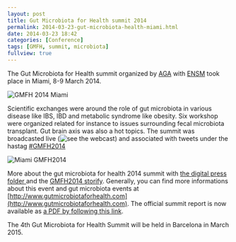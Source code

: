 ```yaml
---
layout: post
title: Gut Microbiota for Health summit 2014
permalink: 2014-03-23-gut-microbiota-health-miami.html
date: 2014-03-23 18:42
categories: [Conference]
tags: [GMFH, summit, microbiota]
fullview: true
---
```



The Gut Microbiota for Health summit organized by
[AGA](https://www.gastro.org/) with [ENSM](http://esnm.eu/) took place in Miami, 8-9 March 2014. 

![GMFH 2014 Miami](http://summit-registration.gutmicrobiotaforhealth.com/images/bandeau-2014-avec-sponsors-v2.png)

Scientific exchanges were around the role of gut microbiota in various disease like IBS, IBD and metabolic syndrome like obesity. Six workshop were organized related for instance to issues surrounding fecal microbiota transplant. Gut brain axis was also a hot topics.
The summit was broadcasted live (![see the webcast](http://www.gutmicrobiotaforhealth.com/gmfh2014-webcast-5829)) and associated with tweets under the hastag [#GMFH2014](https://twitter.com/search?q=%23gmfh2014)

![Miami GMFH2014](http://img.pikchur.com/pic_ae05_l.jpg)

More about the gut microbiota for health 2014 summit with [the digital press folder ](http://www.gutmicrobiotaforhealth.com/digital-press-folder-5639) and the [GMFH2014 storify](http://www.gutmicrobiotaforhealth.com/gmfh2014-storify-part-1-3-3-5726). Generally, you can find more informations about this event and gut microbiota events at [http://www.gutmicrobiotaforhealth.com](http://www.gutmicrobiotaforhealth.com).
The official summit report is now available as [a PDF by following this link](http://www.gutmicrobiotaforhealth.com/wp-content/uploads/2014/05/Summit_Report_2014_v10_fin.pdf).


The 4th Gut Microbiota for Health Summit will be held in Barcelona in March 2015. 
